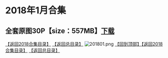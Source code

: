 # 2018年1月合集
## 全套原图30P【size：557MB】[下载]()
[【返回2018合集目录】](/2018年作品合集/README.md)
[【返回总目录】](/README.md)
![201801.png](https://www.nsaimg.com/2020/04/02/5e85ac4bd6a43.png)
[【回到顶部】](#readme)[【返回2018合集目录】](/2018年作品合集/README.md)
[【返回总目录】](/README.md)

